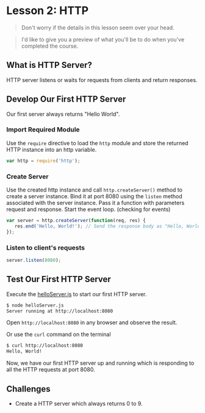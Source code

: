 # Lesson 2: HTTP

> Don't worry if the details in this lesson seem over your head.

> I'd like to give you a preview of what you'll be to do when you've completed the course.

## What is HTTP Server?
HTTP server listens or waits for requests from clients and return responses.

## Develop Our First HTTP Server
Our first server always returns "Hello World".

### Import Required Module
Use the `require` directive to load the `http` module and store the returned HTTP instance into an http variable.
```js
var http = require('http');
```

### Create Server
Use the created http instance and call `http.createServer()` method to create a server instance.
Bind it at port 8080 using the `listen` method associated with the server instance. 
Pass it a function with parameters request and response.
Start the event loop. (checking for events)
```js
var server = http.createServer(function(req, res) {
   res.end('Hello, World!'); // Send the response body as "Hello, World!"
});
```

### Listen to client's requests
```js
server.listen(8080);
```

## Test Our First HTTP Server

Execute the [helloServer.js](helloServer.js) to start our first HTTP server.

```bash
$ node helloServer.js
Server running at http://localhost:8080
```

Open `http://localhost:8080` in any browser and observe the result.

Or use the `curl` command on the terminal
```bash
$ curl http://localhost:8080
Hello, World!
```

Now, we have our first HTTP server up and running which is responding to all the HTTP requests at port 8080.

## Challenges
- Create a HTTP server which always returns 0 to 9.
